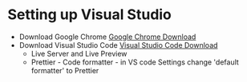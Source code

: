 <h1>Setting up Visual Studio</h1>

<ul>
<li>Download Google Chrome <a href="https://www.googleadservices.com/pagead/aclk?sa=L&ai=DChcSEwiZ577Wo8OCAxUExkwCHYUTDs8YABADGgJ0bQ&ase=2&gclid=CjwKCAiA0syqBhBxEiwAeNx9N3pDtGi9py-Mnafzn0iECIWPMJps0asUS5wsapCljg-ehJhNdyhYTxoCJrAQAvD_BwE&ohost=www.google.com&cid=CAESVeD2cXnicS-_mIM33LIbHT4yp9vSp9mA4lEzlCkQMQ7i8cjsadoKpgr_EKAv1mJe8UH8sQJvl-EulouQYub9gLXUpvyrCHpX9VgE7H8DKVPEwoCwm6g&sig=AOD64_3WwNVY6AsuWomcwI_DRYbkifM6TQ&nis=4&adurl&ved=2ahUKEwj4srbWo8OCAxWRhVYBHW-aDtQQqyQoAHoECAoQCw">Google Chrome Download</a></li>
<li>Download Visual Studio Code <a href="https://code.visualstudio.com/download">Visual Studio Code Download</a>
<ul>
    <li>Live Server and Live Preview</li>
    <li>Prettier - Code formatter - in VS code Settings change 'default formatter' to Prettier</li>
</ul>
</li>
</ul>
